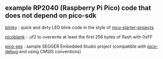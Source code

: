 ## example RP2040 (Raspberry Pi Pico) code that does not depend on pico-sdk

[blinky](./blinky/README.md) : quick and dirty LED blink code in the style of [mcu-starter-projects](https://github.com/ataradov/mcu-starter-projects)

[picoblank](./picoblank/README.md) : .uf2 to overwrite at least the first 256 bytes of flash with 0xFF

[pico-ses](./pico-ses/README.md) : sample SEGGER Embedded Studio project (compatible with [pico-debug](https://github.com/majbthrd/pico-debug) and using CMSIS conventions)

